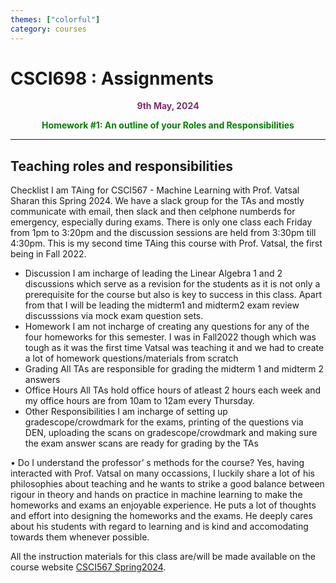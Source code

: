 ```yaml
---
themes: ["colorful"]
category: courses
---
```


# CSCI698 : Assignments
<p style="text-align:center; color:#7A306C"> <b>9th May, 2024</b> </p>
<p style='text-align:center;color:green'><b>
Homework #1: An outline of your Roles and Responsibilities</b></p>


---

## Teaching roles and responsibilities

Checklist
I am TAing for CSCI567 - Machine Learning with Prof. Vatsal Sharan this Spring 2024.
We have a slack group for the TAs and mostly communicate with email, then slack
and then celphone numberds for emergency, especially during exams.
There is only one class each Friday from 1pm to 3:20pm and the discussion
sessions are held from 3:30pm till 4:30pm.
This is my second time TAing this course with Prof. Vatsal, the first being in Fall 2022.
- Discussion
I am incharge of leading the Linear Algebra 1 and 2 discussions which serve
as a revision for the students as it is not only a prerequisite for the
course but also is key to success in this class. Apart from that I will be leading
the midterm1 and midterm2 exam review discusssions via mock exam question sets. 
- Homework
I am not incharge of creating any questions for any of the four homeworks for this semester. 
I was in Fall2022 though which was tough as it was the first time Vatsal was teaching it and we had to create a lot of homework questions/materials from scratch
- Grading
All TAs are responsible for grading the midterm 1 and midterm 2 answers
- Office Hours
All TAs hold office hours of atleast 2 hours each week and my office hours
are from 10am to 12am every Thursday.
- Other Responsibilities
I am incharge of setting up gradescope/crowdmark for the exams, printing of the questions via DEN,
uploading the scans on gradescope/crowdmark and making sure the exam answer scans are ready for grading by the TAs

• Do I understand the professor’ s methods for the course?
Yes, having interacted with Prof. Vatsal on many occassions, I luckily share
a lot of his philosophies about teaching and he wants to strike a good balance
between rigour in theory and hands on practice in machine learning to make the
homeworks and exams an enjoyable experience. He puts a lot of thoughts and effort
into designing the homeworks and the exams. He deeply cares about his students with regard
to learning and is kind and accomodating towards them whenever possible.

All the instruction materials for this class are/will be made available on the 
course website [CSCI567 Spring2024](https://vatsalsharan.github.io/spring24.html).


